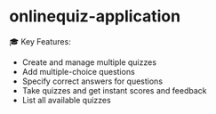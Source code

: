 # onlinequiz-application
🎓 Key Features:
- Create and manage multiple quizzes
- Add multiple-choice questions
- Specify correct answers for questions
- Take quizzes and get instant scores and feedback
- List all available quizzes
